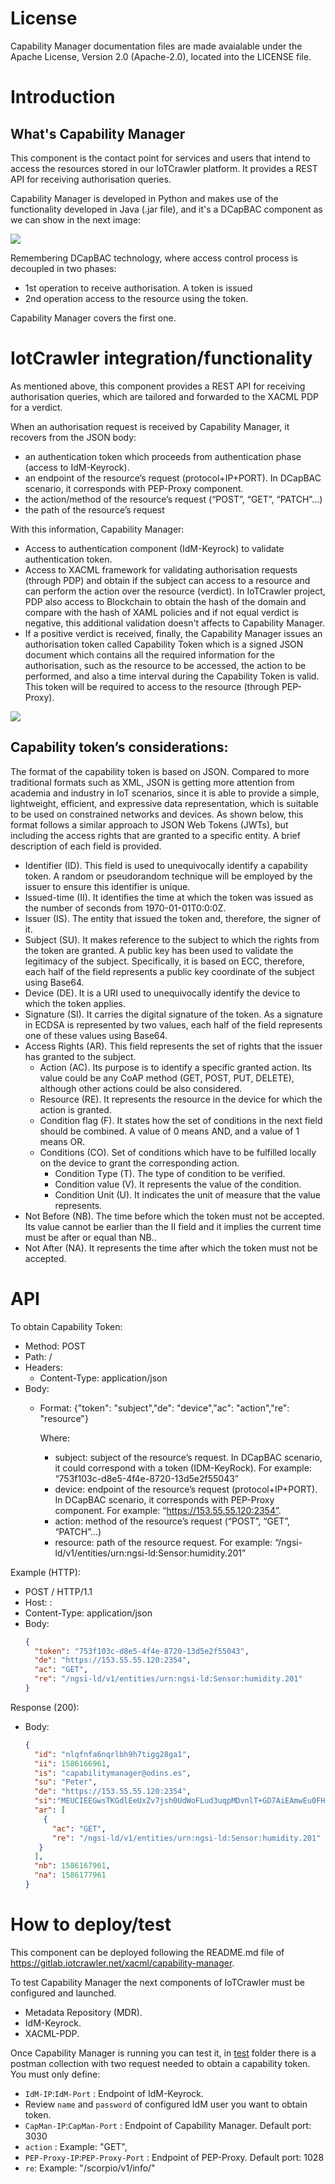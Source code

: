 # License

Capability Manager documentation files are made avaialable under the Apache License, Version 2.0 (Apache-2.0), located into the LICENSE file.

# Introduction

## What's Capability Manager

This component is the contact point for services and users that intend to access the resources stored in our IoTCrawler platform. It provides a REST API for receiving authorisation queries. 

Capability Manager is developed in Python and makes use of the functionality developed in Java (.jar file), and it's a DCapBAC component as we can show in the next image:

<img src="../Security-Components.png" />

Remembering DCapBAC technology, where access control process is decoupled in two phases:
- 1st operation to receive authorisation. A token is issued
- 2nd operation access to the resource using the token.

Capability Manager covers the first one.

# IotCrawler integration/functionality

As mentioned above, this component provides a REST API for receiving authorisation queries, which are tailored and forwarded to the XACML PDP for a verdict. 

When an authorisation request is received by Capability Manager, it recovers from the JSON body:
- an authentication token which proceeds from authentication phase (access to IdM-Keyrock).   
- an endpoint of the resource’s request (protocol+IP+PORT). In DCapBAC scenario, it corresponds with PEP-Proxy component.
- the action/method of the resource’s request (“POST”, “GET”,  “PATCH”...)
- the path of the resource’s request

With this information, Capability Manager:
- Access to authentication component (IdM-Keyrock) to validate authentication token.
- Access to XACML framework for validating authorisation requests (through PDP) and obtain if the subject can access to a resource and can perform the action over the resource (verdict). In IoTCrawler project, PDP also access to Blockchain to obtain the hash of the domain and compare with the hash of XAML policies and if not equal verdict is negative, this additional validation doesn't affects to Capability Manager.
- If a positive verdict is received, finally,  the Capability Manager issues an authorisation token called Capability Token which is a signed JSON document which contains all the required information for the authorisation, such as the resource to be accessed, the action to be performed, and also a time interval during the Capability Token is valid. This token will be required to access to the resource (through PEP-Proxy).

<img src="InteractionDiagram-CapabilityManager.png" />

## Capability token’s considerations:

The format of the capability token is based on JSON. Compared to more traditional formats such as XML, JSON is getting more attention from academia and industry in IoT scenarios, since it is able to provide a simple, lightweight, efficient, and expressive data representation, which is suitable to be used on constrained networks and devices. As shown below, this format follows a similar approach to JSON Web Tokens (JWTs), but including the access rights that are granted to a specific entity.
A brief description of each field is provided.
- Identifier (ID). This field is used to unequivocally identify a capability token. A random or pseudorandom technique will be employed by the issuer to ensure this identifier is unique.
- Issued-time (II). It identifies the time at which the token was issued as the number of seconds from 1970-01-01T0:0:0Z.
- Issuer (IS). The entity that issued the token and, therefore, the signer of it.
- Subject (SU). It makes reference to the subject to which the rights from the token are granted. A public key has been used to validate the legitimacy of the subject. Specifically, it is based on ECC, therefore, each half of the field represents a public key coordinate of the subject using Base64.
- Device (DE). It is a URI used to unequivocally identify the device to which the token applies.
- Signature (SI). It carries the digital signature of the token. As a signature in ECDSA is represented by two values, each half of the field represents one of these values using Base64.
- Access Rights (AR). This field represents the set of rights that the issuer has granted to the subject.
  - Action (AC). Its purpose is to identify a specific granted action. Its value could be any CoAP method (GET, POST, PUT, DELETE), although other actions could be also considered. 
  - Resource (RE). It represents the resource in the device for which the action is granted.
  - Condition flag (F). It states how the set of conditions in the next field should be combined. A value of 0 means AND, and a value of 1 means OR.
  - Conditions (CO). Set of conditions which have to be fulfilled locally on the device to grant the corresponding action.
    - Condition Type (T). The type of condition to be verified.
    - Condition value (V). It represents the value of the condition.
    - Condition Unit (U). It indicates the unit of measure that the value represents. 
- Not Before (NB). The time before which the token must not be accepted. Its value cannot be earlier than the II field and it implies the current time must be after or equal than NB..
- Not After (NA). It represents the time after which the token must not be accepted.


# API

To obtain Capability Token:
- Method: POST
- Path: /
- Headers: 
  - Content-Type: application/json
- Body:
  - Format: {"token": "subject","de": "device","ac": "action","re": "resource"}

    Where:
    - subject: subject of the resource’s request. In DCapBAC scenario, it could correspond with a token (IDM-KeyRock). For example: “753f103c-d8e5-4f4e-8720-13d5e2f55043”
    - device: endpoint of the resource’s request (protocol+IP+PORT). In DCapBAC scenario, it corresponds with PEP-Proxy component. For example: “https://153.55.55.120:2354”.
    - action: method of the resource’s request (“POST”, “GET”,  “PATCH”...)
    - resource: path of the resource request. For example: “/ngsi-ld/v1/entities/urn:ngsi-ld:Sensor:humidity.201”

Example (HTTP):
- POST / HTTP/1.1
- Host:  <CAPMAN-IP>:<CAPMAN-PORT>
- Content-Type: application/json
- Body:
  ```json
  {
    "token": "753f103c-d8e5-4f4e-8720-13d5e2f55043",
    "de": "https://153.55.55.120:2354",
    "ac": "GET",
    "re": "/ngsi-ld/v1/entities/urn:ngsi-ld:Sensor:humidity.201"
  }
  ```
Response (200):
- Body:
  ```json
  {
    "id": "nlqfnfa6nqrlbh9h7tigg28ga1", 
    "ii": 1586166961, 
    "is": "capabilitymanager@odins.es", 
    "su": "Peter", 
    "de": "https://153.55.55.120:2354", 
    "si":"MEUCIEEGwsTKGdlEeUxZv7jsh0UdWoFLud3uqpMDvnlT+GD7AiEAmwEu0FHuG+XyRi9BEAMaVPBIqRvOJlSIBkBT3K7LHCw=", 
    "ar": [
      {
        "ac": "GET", 
        "re": "/ngsi-ld/v1/entities/urn:ngsi-ld:Sensor:humidity.201"
     }
    ], 
    "nb": 1586167961, 
    "na": 1586177961
  }
  ```

# How to deploy/test

This component can be deployed following the README.md file of https://gitlab.iotcrawler.net/xacml/capability-manager.

To test Capability Manager the next components of IoTCrawler must be configured and launched.
- Metadata Repository (MDR).
- IdM-Keyrock.
- XACML-PDP.

Once Capability Manager is running you can test it, in [test](./test/) folder there is a postman collection with two request needed to obtain a capability token. You must only define:
- `IdM-IP`:`IdM-Port` : Endpoint of IdM-Keyrock.
- Review `name` and `password` of configured IdM user you want to obtain token.
- `CapMan-IP`:`CapMan-Port` : Endpoint of Capability Manager. Default port: 3030
- `action` : Example: "GET", 
- `PEP-Proxy-IP`:`PEP-Proxy-Port` : Endpoint of PEP-Proxy. Default port: 1028
- `re`: Example: "/scorpio/v1/info/"
